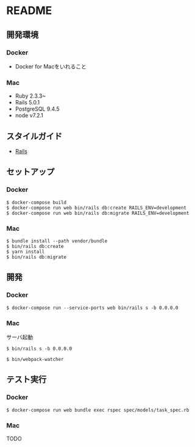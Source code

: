 # README

## 開発環境
### Docker
- Docker for Macをいれること

### Mac
- Ruby 2.3.3~
- Rails 5.0.1
- PostgreSQL 9.4.5
- node v7.2.1

## スタイルガイド
- [Rails](https://github.com/moneyforward/rails-style-guide)

## セットアップ
### Docker

```
$ docker-compose build
$ docker-compose run web bin/rails db:create RAILS_ENV=development
$ docker-compose run web bin/rails db:migrate RAILS_ENV=development
```

### Mac

```
$ bundle install --path vendor/bundle
$ bin/rails db:create
$ yarn install
$ bin/rails db:migrate
```

## 開発
### Docker

```
$ docker-compose run --service-ports web bin/rails s -b 0.0.0.0
```

### Mac
サーバ起動

```
$ bin/rails s -b 0.0.0.0
```

```
$ bin/webpack-watcher
```

## テスト実行
### Docker

```
$ docker-compose run web bundle exec rspec spec/models/task_spec.rb
 ```

### Mac
TODO
